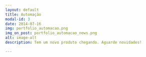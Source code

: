 ```yaml
---
layout: default
title: Automação
modal-id: 3
date: 2014-07-16
img: portfolio_automacao.png
img_on_post: portfolio_automacao_news.png
alt: image-alt
description: Tem um novo produto chegando. Aguarde novidades!

---
```

